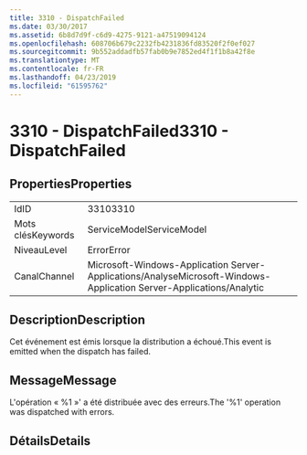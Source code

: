 ```yaml
---
title: 3310 - DispatchFailed
ms.date: 03/30/2017
ms.assetid: 6b8d7d9f-c6d9-4275-9121-a47519094124
ms.openlocfilehash: 608706b679c2232fb4231836fd83520f2f0ef027
ms.sourcegitcommit: 9b552addadfb57fab0b9e7852ed4f1f1b8a42f8e
ms.translationtype: MT
ms.contentlocale: fr-FR
ms.lasthandoff: 04/23/2019
ms.locfileid: "61595762"
---
```

# <a name="3310---dispatchfailed"></a><span data-ttu-id="0d03a-102">3310 - DispatchFailed</span><span class="sxs-lookup"><span data-stu-id="0d03a-102">3310 - DispatchFailed</span></span>
## <a name="properties"></a><span data-ttu-id="0d03a-103">Properties</span><span class="sxs-lookup"><span data-stu-id="0d03a-103">Properties</span></span>  
  
|||  
|-|-|  
|<span data-ttu-id="0d03a-104">Id</span><span class="sxs-lookup"><span data-stu-id="0d03a-104">ID</span></span>|<span data-ttu-id="0d03a-105">3310</span><span class="sxs-lookup"><span data-stu-id="0d03a-105">3310</span></span>|  
|<span data-ttu-id="0d03a-106">Mots clés</span><span class="sxs-lookup"><span data-stu-id="0d03a-106">Keywords</span></span>|<span data-ttu-id="0d03a-107">ServiceModel</span><span class="sxs-lookup"><span data-stu-id="0d03a-107">ServiceModel</span></span>|  
|<span data-ttu-id="0d03a-108">Niveau</span><span class="sxs-lookup"><span data-stu-id="0d03a-108">Level</span></span>|<span data-ttu-id="0d03a-109">Error</span><span class="sxs-lookup"><span data-stu-id="0d03a-109">Error</span></span>|  
|<span data-ttu-id="0d03a-110">Canal</span><span class="sxs-lookup"><span data-stu-id="0d03a-110">Channel</span></span>|<span data-ttu-id="0d03a-111">Microsoft-Windows-Application Server-Applications/Analyse</span><span class="sxs-lookup"><span data-stu-id="0d03a-111">Microsoft-Windows-Application Server-Applications/Analytic</span></span>|  
  
## <a name="description"></a><span data-ttu-id="0d03a-112">Description</span><span class="sxs-lookup"><span data-stu-id="0d03a-112">Description</span></span>  
 <span data-ttu-id="0d03a-113">Cet événement est émis lorsque la distribution a échoué.</span><span class="sxs-lookup"><span data-stu-id="0d03a-113">This event is emitted when the dispatch has failed.</span></span>  
  
## <a name="message"></a><span data-ttu-id="0d03a-114">Message</span><span class="sxs-lookup"><span data-stu-id="0d03a-114">Message</span></span>  
 <span data-ttu-id="0d03a-115">L'opération « %1 »' a été distribuée avec des erreurs.</span><span class="sxs-lookup"><span data-stu-id="0d03a-115">The '%1' operation was dispatched with errors.</span></span>  
  
## <a name="details"></a><span data-ttu-id="0d03a-116">Détails</span><span class="sxs-lookup"><span data-stu-id="0d03a-116">Details</span></span>

